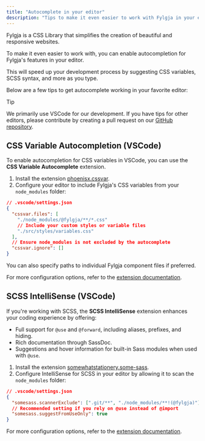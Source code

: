 ```yaml
---
title: "Autocomplete in your editor"
description: "Tips to make it even easier to work with Fylgja in your editor"
---
```


Fylgja is a CSS Library that simplifies the creation of beautiful and responsive websites.

To make it even easier to work with,
you can enable autocompletion for Fylgja's features in your editor.

This will speed up your development process by suggesting CSS variables,
SCSS syntax, and more as you type.

Below are a few tips to get autocomplete working in your favorite editor:

> [!Tip]
> We primarily use VSCode for our development.
> If you have tips for other editors,
> please contribute by creating a pull request on our [GitHub repository](https://github.com/fylgja/site).

## CSS Variable Autocompletion (VSCode)

To enable autocompletion for CSS variables in VSCode, you can use the **CSS Variable Autocomplete** extension.

1. Install the extension [phoenisx.cssvar](https://marketplace.visualstudio.com/items?itemName=phoenisx.cssvar).
2. Configure your editor to include Fylgja's CSS variables from your `node_modules` folder:

```json
// .vscode/settings.json
{
  "cssvar.files": [
    "./node_modules/@fylgja/**/*.css"
    // Include your custom styles or variable files
    "./src/styles/variables.css"
  ],
  // Ensure node_modules is not excluded by the autocomplete
  "cssvar.ignore": []
}
```

You can also specify paths to individual Fylgja component files if preferred.

For more configuration options, refer to the [extension documentation](https://marketplace.visualstudio.com/items?itemName=phoenisx.cssvar).

## SCSS IntelliSense (VSCode)

If you're working with SCSS, the **SCSS IntelliSense** extension enhances your coding experience by offering:

- Full support for `@use` and `@forward`, including aliases, prefixes, and hiding.
- Rich documentation through SassDoc.
- Suggestions and hover information for built-in Sass modules when used with `@use`.

1. Install the extension [somewhatstationery.some-sass](https://marketplace.visualstudio.com/items?itemName=SomewhatStationery.some-sass).
2. Configure IntelliSense for SCSS in your editor by allowing it to scan the `node_modules` folder:

```json
// .vscode/settings.json
{
  "somesass.scannerExclude": [".git/**", "./node_modules/**!(@fylgja)"],
  // Recommended setting if you rely on @use instead of @import
  "somesass.suggestFromUseOnly": true
}
```

For more configuration options, refer to the [extension documentation](https://marketplace.visualstudio.com/items?itemName=SomewhatStationery.some-sass).
